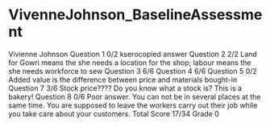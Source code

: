 # VivenneJohnson_BaselineAssessment
Vivienne Johnson
Question 1 0/2
kserocopied answer
Question 2 2/2
Land for Gowri means the she needs a location for the shop; labour means the she needs workforce to sew
Question 3 6/6
Question 4 6/6
Question 5 0/2
Added value is the difference between price and materials bought-in
Question 7 3/6
Stock price???? Do you know what a stock is? This is a bakery!
Question 8 0/6
Poor answer. You can not be in several places at the same time. You are supposed to leave the workers carry out their job while you take care about your customers.
Total Score 17/34 Grade 0


